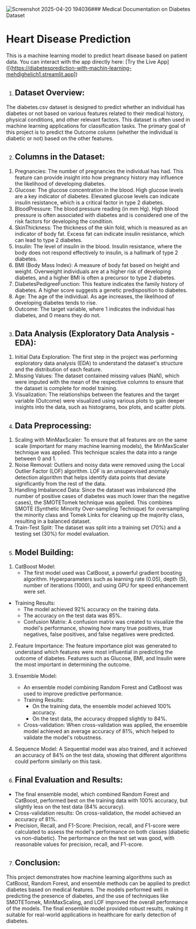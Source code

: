 ![Screenshot 2025-04-20 194036](https://github.com/user-attachments/assets/888324d1-9872-4856-8f24-f07d465b16b3)### Medical Documentation on Diabetes Dataset


# Heart Disease Prediction
This is a machine learning model to predict heart disease based on patient data. You can interact with the app directly here:
[Try the Live App]([(https://diabetesprediction-with-machin-learning-mehdighelich1.streamlit.app])


1) ## Dataset Overview:
The diabetes.csv dataset is designed to predict whether an individual has diabetes or not based on various features related to their medical history, physical conditions, and other relevant factors. This dataset is often used in machine learning applications for classification tasks. The primary goal of this project is to predict the Outcome column (whether the individual is diabetic or not) based on the other features.

2) ## Columns in the Dataset:

1. Pregnancies: The number of pregnancies the individual has had. This feature can provide insight into how pregnancy history may influence the likelihood of developing diabetes.
2. Glucose: The glucose concentration in the blood. High glucose levels are a key indicator of diabetes. Elevated glucose levels can indicate insulin resistance, which is a critical factor in type 2 diabetes.
3. BloodPressure: The blood pressure reading (in mm Hg). High blood pressure is often associated with diabetes and is considered one of the risk factors for developing the condition.
4. SkinThickness: The thickness of the skin fold, which is measured as an indicator of body fat. Excess fat can indicate insulin resistance, which can lead to type 2 diabetes.
5. Insulin: The level of insulin in the blood. Insulin resistance, where the body does not respond effectively to insulin, is a hallmark of type 2 diabetes.
6. BMI (Body Mass Index): A measure of body fat based on height and weight. Overweight individuals are at a higher risk of developing diabetes, and a higher BMI is often a precursor to type 2 diabetes.
7. DiabetesPedigreeFunction: This feature indicates the family history of diabetes. A higher score suggests a genetic predisposition to diabetes.
8. Age: The age of the individual. As age increases, the likelihood of developing diabetes tends to rise.
9. Outcome: The target variable, where 1 indicates the individual has diabetes, and 0 means they do not.

3) ## Data Analysis (Exploratory Data Analysis - EDA):

1. Initial Data Exploration: The first step in the project was performing exploratory data analysis (EDA) to understand the dataset's structure and the distribution of each feature.
2. Missing Values: The dataset contained missing values (NaN), which were imputed with the mean of the respective columns to ensure that the dataset is complete for model training.
3. Visualization: The relationships between the features and the target variable (Outcome) were visualized using various plots to gain deeper insights into the data, such as histograms, box plots, and scatter plots.
   
4) ## Data Preprocessing:

1. Scaling with MinMaxScaler: To ensure that all features are on the same scale (important for many machine learning models), the MinMaxScaler technique was applied. This technique scales the data into a range between 0 and 1.
2. Noise Removal: Outliers and noisy data were removed using the Local Outlier Factor (LOF) algorithm. LOF is an unsupervised anomaly detection algorithm that helps identify data points that deviate significantly from the rest of the data.
3. Handling Imbalanced Data: Since the dataset was imbalanced (the number of positive cases of diabetes was much lower than the negative cases), the SMOTETomek technique was applied. This combines SMOTE (Synthetic Minority Over-sampling Technique) for oversampling the minority class and Tomek Links for cleaning up the majority class, resulting in a balanced dataset.
4. Train-Test Split: The dataset was split into a training set (70%) and a testing set (30%) for model evaluation.

5) ## Model Building:

1. CatBoost Model: 
   - The first model used was CatBoost, a powerful gradient boosting algorithm. Hyperparameters such as learning rate (0.05), depth (5), number of iterations (1000), and using GPU for speed enhancement were set.

- Training Results: 
     - The model achieved 92% accuracy on the training data.
     - The accuracy on the test data was 85%.
   - Confusion Matrix: A confusion matrix was created to visualize the model's performance, showing how many true positives, true negatives, false positives, and false negatives were predicted.

2. Feature Importance: The feature importance plot was generated to understand which features were most influential in predicting the outcome of diabetes. Features such as Glucose, BMI, and Insulin were the most important in determining the outcome.

3. Ensemble Model:
   - An ensemble model combining Random Forest and CatBoost was used to improve predictive performance.
   - Training Results: 
     - On the training data, the ensemble model achieved 100% accuracy.
     - On the test data, the accuracy dropped slightly to 84%.
   - Cross-validation: When cross-validation was applied, the ensemble model achieved an average accuracy of 81%, which helped to validate the model's robustness.
   
4. Sequence Model: A Sequential model was also trained, and it achieved an accuracy of 84% on the test data, showing that different algorithms could perform similarly on this task.

6) ## Final Evaluation and Results:

- The final ensemble model, which combined Random Forest and CatBoost, performed best on the training data with 100% accuracy, but slightly less on the test data (84% accuracy).
- Cross-validation results: On cross-validation, the model achieved an accuracy of 81%.
- Precision, Recall, and F1-Score: Precision, recall, and F1-score were calculated to assess the model's performance on both classes (diabetic vs non-diabetic). The performance on the test set was good, with reasonable values for precision, recall, and F1-score.

7) ## Conclusion:

This project demonstrates how machine learning algorithms such as CatBoost, Random Forest, and ensemble methods can be applied to predict diabetes based on medical features. The models performed well in predicting the presence of diabetes, and the use of techniques like SMOTETomek, MinMaxScaling, and LOF improved the overall performance of the models. The final ensemble model provided robust results, making it suitable for real-world applications in healthcare for early detection of diabetes.

